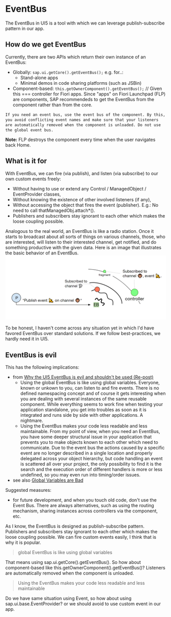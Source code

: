 # EventBus

The EventBus in UI5 is a tool with which we can leverage publish-subscribe pattern in our app.

## How do we get EventBus

Currently, there are two APIs which return their own instance of an EventBus:

- Globally: `sap.ui.getCore().getEventBus();` e.g. for..:
  - Stand-alone apps
  - Minimal demos in code sharing platforms (such as JSBin)
- Component-based: `this.getOwnerComponent().getEventBus();` // Given this === controller for Fiori apps. Since "apps" on Fiori Launchpad (FLP) are components, SAP recommendeds to get the EventBus from the component rather than from the core.

```text
If you need an event bus, use the event bus of the component. By this, you avoid conflicting event names and make sure that your listeners are automatically removed when the component is unloaded. Do not use the global event bus.
```

**Note:** FLP destroys the component every time when the user navigates back Home.

## What is it for

With EventBus, we can fire (via publish), and listen (via subscribe) to our own custom events freely:

- Without having to use or extend any Control / ManagedObject / EventProvider classes,
- Without knowing the existence of other involved listeners (if any),
- Without accessing the object that fires the event (publisher). E.g.: No need to call thatManagedObj.attach*().
- Publishers and subscribers stay ignorant to each other which makes the loose coupling possible.

Analogous to the real world, an EventBus is like a radio station. Once it starts to broadcast about all sorts of things on various channels, those, who are interested, will listen to their interested channel, get notified, and do something productive with the given data. Here is an image that illustrates the basic behavior of an EventBus.
![](../images/Publish_Subscribed.gif)

To be honest, I haven't come across any situation yet in which I'd have favored EventBus over standard solutions. If we follow best-practices, we hardly need it in UI5.

## EventBus is evil

This has the following implications:
- from [Why the UI5 EventBus is evil and shouldn't be used (Re-post)](https://jam4.sapjam.com/blogs/show/87t92W2ULB5sqYhSNCvObA?_lightbox=true)
  - Using the global EventBus is like using global variables. Everyone, known or unkown to you, can listen to and fire events. There is no defined namespacing concept and of course it gets interesting when you are dealing with several instances of the same reusable component. While everything seems to work fine when testing your application standalone, you get into troubles as soon as it is integrated and runs side by side with other applications. A nightmare.
  - Using the EventBus makes your code less readable and less maintainable. From my point of view, when you need an EventBus, you have some deeper structural issue in your application that prevents you to make objects known to each other  which need to communicate. Due to the event bus the actions caused by a specific event are no longer described in a single location and properly delegated across your object hierarchy, but code handling an event is scattered all over your project, the only possibility to find it is the search and the execution order of different handlers is more or less undefined, so you may even run into timing/order issues.
- see also [Global Variables are Bad](http://wiki.c2.com/?GlobalVariablesAreBad)

Suggested measures:
- for future development, and when you touch old code, don't use the Event Bus. There are always alternatives, such as using the routing mechanism, sharing instances across controllers via the component, etc.

As I know, the EventBus is designed as publish-subscribe pattern. Publishers and subscribers stay ignorant to each other which makes the loose coupling possible. We can fire custom events easily, I think that is why it is popular.

>global EventBus is like using global variables

That means using sap.ui.getCore().getEventBus(). So how about component-based like this.getOwnerComponent().getEventBus()? Listeners are automatically removed when the component is unloaded.

>Using the EventBus makes your code less readable and less maintainable

Do we have same situation using Event, so how about using sap.ui.base.EventProvider? or we should avoid to use custom event in our app.